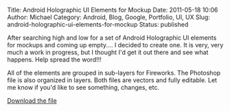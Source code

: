 Title: Android Holographic UI Elements for Mockup
Date: 2011-05-18 10:06
Author: Michael
Category: Android, Blog, Google, Portfolio, UI, UX
Slug: android-holographic-ui-elements-for-mockup
Status: published

After searching high and low for a set of Android Holographic UI
elements for mockups and coming up empty.... I decided to create one. It
is very, very much a work in progress, but I thought I'd get it out
there and see what happens. Help spread the word!!!

All of the elements are grouped in sub-layers for Fireworks. The
Photoshop file is also organized in layers. Both files are vectors and
fully editable. Let me know if you'd like to see something, changes,
etc.

[Download the file](http://www.mediafire.com/?i1pipnll6yme3de)
